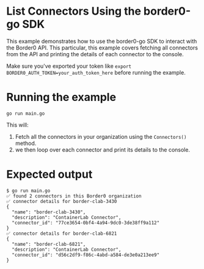 # List Connectors Using the border0-go SDK 

This example demonstrates how to use the border0-go SDK to interact with the Border0 API. This particular, this example covers fetching all connectors from the API and printing the details of each connector to the console.

Make sure you've exported your token like `export BORDER0_AUTH_TOKEN=your_auth_token_here` before running the example.

# Running the example
```
go run main.go
```

This will:

1) Fetch all the connectors in your organization using the `Connectors()` method. 
2) we then loop over each connector and print its details to the console.

# Expected output
```
$ go run main.go
✅ found 2 connectors in this Border0 organization
✅ connector details for border-clab-3430
{
  "name": "border-clab-3430",
  "description": "ContainerLab Connector",
  "connector_id": "77ce3654-0bf4-4a94-9dc0-3de38ff9a112"
}
✅ connector details for border-clab-6821
{
  "name": "border-clab-6821",
  "description": "ContainerLab Connector",
  "connector_id": "d56c2df9-f86c-4abd-a584-de3e0a213ee9"
}
```
